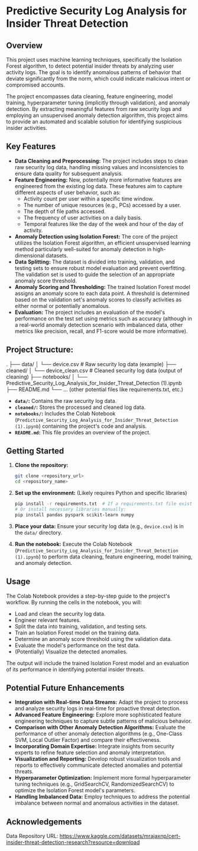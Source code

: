 # Predictive Security Log Analysis for Insider Threat Detection

## Overview

This project uses machine learning techniques, specifically the Isolation Forest algorithm, to detect potential insider threats by analyzing user activity logs. The goal is to identify anomalous patterns of behavior that deviate significantly from the norm, which could indicate malicious intent or compromised accounts.

The project encompasses data cleaning, feature engineering, model training, hyperparameter tuning (implicitly through validation), and anomaly detection. By extracting meaningful features from raw security logs and employing an unsupervised anomaly detection algorithm, this project aims to provide an automated and scalable solution for identifying suspicious insider activities.

## Key Features

* **Data Cleaning and Preprocessing:** The project includes steps to clean raw security log data, handling missing values and inconsistencies to ensure data quality for subsequent analysis.
* **Feature Engineering:** New, potentially more informative features are engineered from the existing log data. These features aim to capture different aspects of user behavior, such as:
    * Activity count per user within a specific time window.
    * The number of unique resources (e.g., PCs) accessed by a user.
    * The depth of file paths accessed.
    * The frequency of user activities on a daily basis.
    * Temporal features like the day of the week and hour of the day of activity.
* **Anomaly Detection using Isolation Forest:** The core of the project utilizes the Isolation Forest algorithm, an efficient unsupervised learning method particularly well-suited for anomaly detection in high-dimensional datasets.
* **Data Splitting:** The dataset is divided into training, validation, and testing sets to ensure robust model evaluation and prevent overfitting. The validation set is used to guide the selection of an appropriate anomaly score threshold.
* **Anomaly Scoring and Thresholding:** The trained Isolation Forest model assigns an anomaly score to each data point. A threshold is determined based on the validation set's anomaly scores to classify activities as either normal or potentially anomalous.
* **Evaluation:** The project includes an evaluation of the model's performance on the test set using metrics such as accuracy (although in a real-world anomaly detection scenario with imbalanced data, other metrics like precision, recall, and F1-score would be more informative).

## Project Structure: 

.
├── data/
│   └── device.csv          # Raw security log data (example)
├── cleaned/
│   └── device_clean.csv    # Cleaned security log data (output of cleaning)
├── notebooks/
│   └── Predictive_Security_Log_Analysis_for_Insider_Threat_Detection (1).ipynb
├── README.md
└── ... (other potential files like requirements.txt, etc.)

* **`data/`:** Contains the raw security log data.
* **`cleaned/`:** Stores the processed and cleaned log data.
* **`notebooks/`:** Includes the Colab Notebook (`Predictive_Security_Log_Analysis_for_Insider_Threat_Detection (1).ipynb`) containing the project's code and analysis.
* **`README.md`:** This file provides an overview of the project.

## Getting Started

1.  **Clone the repository:**
    ```bash
    git clone <repository_url>
    cd <repository_name>
    ```

2.  **Set up the environment:** (Likely requires Python and specific libraries)
    ```bash
    pip install -r requirements.txt  # If a requirements.txt file exists
    # Or install necessary libraries manually:
    pip install pandas pyspark scikit-learn numpy
    ```

3.  **Place your data:** Ensure your security log data (e.g., `device.csv`) is in the `data/` directory.

4.  **Run the notebook:** Execute the Colab Notebook (`Predictive_Security_Log_Analysis_for_Insider_Threat_Detection (1).ipynb`) to perform data cleaning, feature engineering, model training, and anomaly detection.

## Usage

The Colab Notebook provides a step-by-step guide to the project's workflow. By running the cells in the notebook, you will:

* Load and clean the security log data.
* Engineer relevant features.
* Split the data into training, validation, and testing sets.
* Train an Isolation Forest model on the training data.
* Determine an anomaly score threshold using the validation data.
* Evaluate the model's performance on the test data.
* (Potentially) Visualize the detected anomalies.

The output will include the trained Isolation Forest model and an evaluation of its performance in identifying potential insider threats.

## Potential Future Enhancements

* **Integration with Real-time Data Streams:** Adapt the project to process and analyze security logs in real-time for proactive threat detection.
* **Advanced Feature Engineering:** Explore more sophisticated feature engineering techniques to capture subtle patterns of malicious behavior.
* **Comparison with Other Anomaly Detection Algorithms:** Evaluate the performance of other anomaly detection algorithms (e.g., One-Class SVM, Local Outlier Factor) and compare their effectiveness.
* **Incorporating Domain Expertise:** Integrate insights from security experts to refine feature selection and anomaly interpretation.
* **Visualization and Reporting:** Develop robust visualization tools and reports to effectively communicate detected anomalies and potential threats.
* **Hyperparameter Optimization:** Implement more formal hyperparameter tuning techniques (e.g., GridSearchCV, RandomizedSearchCV) to optimize the Isolation Forest model's parameters.
* **Handling Imbalanced Data:** Employ techniques to address the potential imbalance between normal and anomalous activities in the dataset.


## Acknowledgements

Data Repository URL: https://www.kaggle.com/datasets/mrajaxnp/cert-insider-threat-detection-research?resource=download
